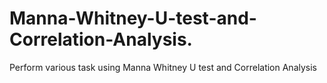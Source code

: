 # Manna-Whitney-U-test-and-Correlation-Analysis.
Perform various task using Manna Whitney U test and Correlation Analysis
